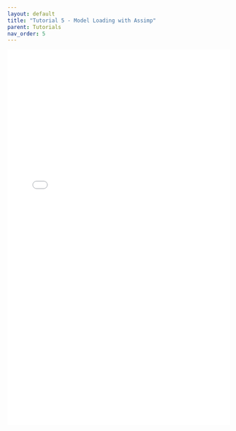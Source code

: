 ```yaml
---
layout: default
title: "Tutorial 5 - Model Loading with Assimp"
parent: Tutorials
nav_order: 5
---
```


<embed src="{{ site.baseurl }}/pdfs/Tutorial%205%20-%20Model%20Loading%20with%20Assimp.pdf" type="application/pdf" width="100%" height="850px" />